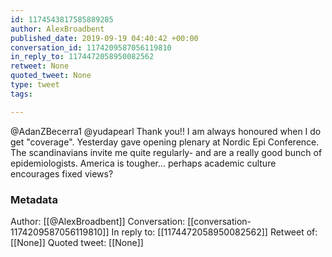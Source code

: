 ```yaml
---
id: 1174543817585889285
author: AlexBroadbent
published_date: 2019-09-19 04:40:42 +00:00
conversation_id: 1174209587056119810
in_reply_to: 1174472058950082562
retweet: None
quoted_tweet: None
type: tweet
tags:

---
```


@AdanZBecerra1 @yudapearl Thank you!! I am always honoured when I do get "coverage". Yesterday gave opening plenary at Nordic Epi Conference. The scandinavians invite me quite regularly- and are a really good bunch of epidemiologists. America is tougher... perhaps academic culture encourages fixed views?

### Metadata

Author: [[@AlexBroadbent]]
Conversation: [[conversation-1174209587056119810]]
In reply to: [[1174472058950082562]]
Retweet of: [[None]]
Quoted tweet: [[None]]
